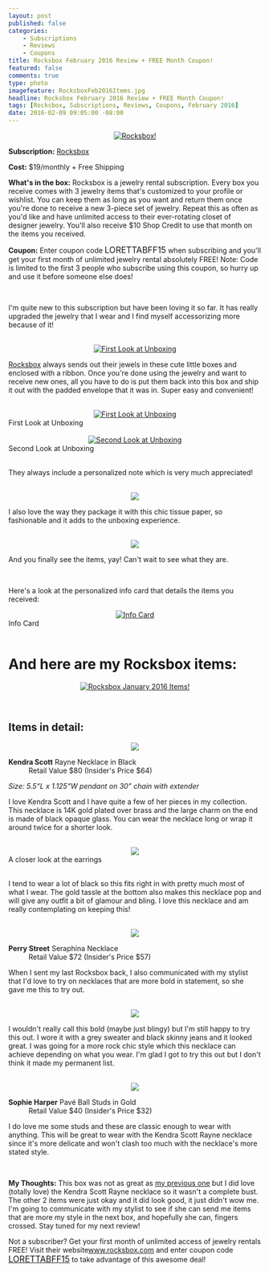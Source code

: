 ```yaml
---
layout: post
published: false
categories: 
    - Subscriptions
    - Reviews
    - Coupons
title: Rocksbox February 2016 Review + FREE Month Coupon!
featured: false
comments: true
type: photo
imagefeature: RocksboxFeb2016Items.jpg
headline: Rocksbox February 2016 Review + FREE Month Coupon!
tags: [Rocksbox, Subscriptions, Reviews, Coupons, February 2016]
date: 2016-02-09 09:05:00 -08:00
---
```


<center><a href="https://www.rocksbox.com" target="_blank">
<img src="/images/RocksboxFeb2016Package.jpg" border="0" style="border:none;max-width:100%;" alt="Rocksbox!" />
</a></center>

<p><b>Subscription:</b> <a href="https://www.rocksbox.com" target="_blank">Rocksbox</a></p>
<p><b>Cost:</b> $19/monthly + Free Shipping</p>
<p><b>What's in the box:</b> Rocksbox is a jewelry rental subscription. Every box you receive comes with 3 jewelry items that's customized to your profile or wishlist. You can keep them as long as you want and return them once you're done to receive a new 3-piece set of jewelry. Repeat this as often as you'd like and have unlimited access to their ever-rotating closet of designer jewelry. You'll also receive $10 Shop Credit to use that month on the items you received.</p>
<p><b>Coupon:</b> Enter coupon code <big>LORETTABFF15</big> when subscribing and you'll get your first month of unlimited jewelry rental absolutely FREE! Note: Code is limited to the first 3 people who subscribe using this coupon, so hurry up and use it before someone else does!</big></p>

<br>

<p>I'm quite new to this subscription but have been loving it so far. It has really upgraded the jewelry that I wear and I find myself accessorizing more because of it!</p>

<br>

<center><a href="https://www.rocksbox.com" target="_blank">
<img src="/images/RocksboxFeb2016Box.jpg" border="0" style="border:none;max-width:100%;" alt="First Look at Unboxing" />
</a></center>

<p><a href="https://www.rocksbox.com" target="_blank">Rocksbox</a> always sends out their jewels in these cute little boxes and enclosed with a ribbon. Once you're done using the jewelry and want to receive new ones, all you have to do is put them back into this box and ship it out with the padded envelope that it was in. Super easy and convenient!</p>

<br>

<center><a href="https://www.rocksbox.com" target="_blank">
<img src="/images/RocksboxFeb2016OpenBox.jpg" border="0" style="border:none;max-width:100%;" alt="First Look at Unboxing" />
</a></center>
<figcaption>First Look at Unboxing</figcaption>
<br>

<center><a href="https://www.rocksbox.com" target="_blank">
<img src="/images/RocksboxFeb2016OpenBox2.jpg" border="0" style="border:none;max-width:100%;" alt="Second Look at Unboxing" />
</a></center>
<figcaption>Second Look at Unboxing</figcaption>
<br>

<p>They always include a personalized note which is very much appreciated!</p>

<br>

<center><a href="https://www.rocksbox.com" target="_blank">
<img src="/images/RocksboxFeb2016OpenBox3.jpg" border="0" style="border:none;max-width:100%;" />
</a></center>
<p>I also love the way they package it with this chic tissue paper, so fashionable and it adds to the unboxing experience.</p>

<br>

<center><a href="https://www.rocksbox.com" target="_blank">
<img src="/images/RocksboxFeb2016OpenBox4.jpg" border="0" style="border:none;max-width:100%;" />
</a></center>
<p>And you finally see the items, yay! Can't wait to see what they are.</p>

<br>

<p>Here's a look at the personalized info card that details the items you received:</p>

<center><a href="https://www.rocksbox.com" target="_blank">
<img src="/images/RocksboxFeb2016Info.jpg" border="0" style="border:none;max-width:100%;" alt="Info Card" /></a></center>
<figcaption>Info Card</figcaption>
<br>

# And here are my Rocksbox items:

<p><center><a href="https://www.rocksbox.com" target="_blank">
<img src="/images/RocksboxFeb2016Items.jpg" border="0" style="border:none;max-width:100%;" alt="Rocksbox January 2016 Items!" /></a></center></p>
<br>

## Items in detail:

<center><a href="https://www.rocksbox.com" target="_blank">
<img src="/images/RocksboxFeb2016KendraScottRayneNecklace.jpg" border="0" style="border:none;max-width:100%;" />
</a></center>

<DL>
<DT><b>Kendra Scott</b> Rayne Necklace in Black</DT>
<DD>Retail Value $80 (Insider's Price $64)</DD>
</DL>

<p><i>Size: 5.5“L x 1.125“W pendant on 30” chain with extender</i></p>

<p>I love Kendra Scott and I have quite a few of her pieces in my collection. This necklace is 14K gold plated over brass and the large charm on the end is made of black opaque glass. You can wear the necklace long or wrap it around twice for a shorter look.</p>

<br>

<center><a href="https://www.rocksbox.com" target="_blank">
<img src="/images/RocksboxFeb2016KendraScottRayneNecklace2.jpg" border="0" style="border:none;max-width:100%;" />
</a></center>
<figcaption>A closer look at the earrings</figcaption>
<br>

<p>I tend to wear a lot of black so this fits right in with pretty much most of what I wear. The gold tassle at the bottom also makes this necklace pop and will give any outfit a bit of glamour and bling. I love this necklace and am really contemplating on keeping this!</p>

<br>

<center><a href="https://www.rocksbox.com" target="_blank">
<img src="/images/RocksboxFeb2016PerryStreetSeraphinaNecklace.jpg" border="0" style="border:none;max-width:100%;" />
</a></center>

<DL>
<DT><b>Perry Street</b> Seraphina Necklace</DT>
<DD>Retail Value $72 (Insider's Price $57)</DD>
</DL>

<p>When I sent my last Rocksbox back, I also communicated with my stylist that I'd love to try on necklaces that are more bold in statement, so she gave me this to try out.</p>

<br>

<center><a href="https://www.rocksbox.com" target="_blank">
<img src="/images/RocksboxFeb2016PerryStreetSeraphinaNecklace2.jpg" border="0" style="border:none;max-width:100%;" />
</a></center>
<p>I wouldn't really call this bold (maybe just blingy) but I'm still happy to try this out. I wore it with a grey sweater and black skinny jeans and it looked great. I was going for a more rock chic style which this necklace can achieve depending on what you wear. I'm glad I got to try this out but I don't think it made my permanent list.</p>

<br>

<center><a href="https://www.rocksbox.com" target="_blank">
<img src="/images/RocksboxFeb2016SophieHarperPaveBallStuds.jpg" border="0" style="border:none;max-width:100%;" />
</a></center>

<DL>
<DT><b>Sophie Harper</b> Pavé Ball Studs in Gold</DT>
<DD>Retail Value $40 (Insider's Price $32)</DD>
</DL>

<p>I do love me some studs and these are classic enough to wear with anything. This will be great to wear with the Kendra Scott Rayne necklace since it's more delicate and won't clash too much with the necklace's more stated style.</p>

<br>

<p><i class="icon-exclamation-sign"></i><b> My Thoughts:</b> This box was not as great as <a href="http://whatsupmailbox.com/subscriptions/reviews/coupons/Rocksbox-Jewelry-Subscription-Box-January-2016-Review-Coupon/" target="_blank">my previous one</a> but I did love (totally love) the Kendra Scott Rayne necklace so it wasn't a complete bust. The other 2 items were just okay and it did look good, it just didn't wow me. I'm going to communicate with my stylist to see if she can send me items that are more my style in the next box, and hopefully she can, fingers crossed. Stay tuned for my next review!</p>

<p>Not a subscriber? Get your first month of unlimited access of jewelry rentals FREE! Visit their website<a href="https://www.rocksbox.com">www.rocksbox.com</a> and enter coupon code <a href="https://www.rocksbox.com" target="_blank"><big>LORETTABFF15</big></a> to take advantage of this awesome deal!</p>
